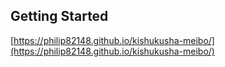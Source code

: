 ## Getting Started

[https://philip82148.github.io/kishukusha-meibo/](https://philip82148.github.io/kishukusha-meibo/)
